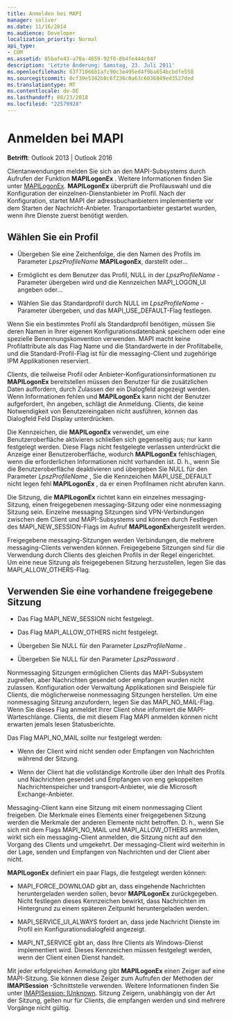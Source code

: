 ```yaml
---
title: Anmelden bei MAPI
manager: soliver
ms.date: 11/16/2014
ms.audience: Developer
localization_priority: Normal
api_type:
- COM
ms.assetid: 05bafe43-a78a-4659-92f0-0b4fe444c64f
description: 'Letzte Änderung: Samstag, 23. Juli 2011'
ms.openlocfilehash: 63f71066b1afc90c3e495ed4f9ba654bcbdfe558
ms.sourcegitcommit: 0cf39e5382b8c6f236c8a63c6036849ed3527ded
ms.translationtype: MT
ms.contentlocale: de-DE
ms.lasthandoff: 08/23/2018
ms.locfileid: "22579928"
---
```

# <a name="logging-on-to-mapi"></a>Anmelden bei MAPI
 
**Betrifft**: Outlook 2013 | Outlook 2016 
  
Clientanwendungen melden Sie sich an den MAPI-Subsystems durch Aufrufen der Funktion **MAPILogonEx** . Weitere Informationen finden Sie unter [MAPILogonEx](mapilogonex.md). **MAPILogonEx** überprüft die Profilauswahl und die Konfiguration der einzelnen-Dienstanbieter im Profil. Nach der Konfiguration, startet MAPI der adressbuchanbietern implementierte vor dem Starten der Nachricht-Anbieter. Transportanbieter gestartet wurden, wenn ihre Dienste zuerst benötigt werden. 
  
## <a name="choose-a-profile"></a>Wählen Sie ein Profil
  
- Übergeben Sie eine Zeichenfolge, die den Namen des Profils im Parameter _LpszProfileName_ **MAPILogonEx**, darstellt oder...
    
- Ermöglicht es dem Benutzer das Profil, NULL in der _LpszProfileName_ -Parameter übergeben wird und die Kennzeichen MAPI_LOGON_UI angeben oder... 

- Wählen Sie das Standardprofil durch NULL im _LpszProfileName_ -Parameter übergeben, und das MAPI_USE_DEFAULT-Flag festlegen. 
    
Wenn Sie ein bestimmtes Profil als Standardprofil benötigen, müssen Sie deren Namen in Ihrer eigenen Konfigurationsdatenbank speichern oder eine spezielle Benennungskonvention verwenden. MAPI macht keine Profilattribute als das Flag Name und die Standardwerte in der Profiltabelle, und die Standard-Profil-Flag ist für die messaging-Client und zugehörige IPM Applikationen reserviert.
  
Clients, die teilweise Profil oder Anbieter-Konfigurationsinformationen zu **MAPILogonEx** bereitstellen müssen den Benutzer für die zusätzlichen Daten auffordern, durch Zulassen der ein Dialogfeld angezeigt werden. Wenn Informationen fehlen und **MAPILogonEx** kann nicht der Benutzer aufgefordert, ihn angeben, schlägt die Anmeldung. Clients, die keine Notwendigkeit von Benutzereingaben nicht ausführen, können das Dialogfeld Feld Display unterdrücken. 
  
Die Kennzeichen, die **MAPILogonEx** verwendet, um eine Benutzeroberfläche aktivieren schließen sich gegenseitig aus; nur kann festgelegt werden. Diese Flags nicht festgelegte verlassen unterdrückt die Anzeige einer Benutzeroberfläche, wodurch **MAPILogonEx** fehlschlagen, wenn die erforderlichen Informationen nicht vorhanden ist. D. h., wenn Sie die Benutzeroberfläche deaktivieren und übergeben Sie NULL für den Parameter _LpszProfileName_ , Sie die Kennzeichen MAPI_USE_DEFAULT nicht legen fehl **MAPILogonEx** , da er einen Profilnamen nicht abrufen kann. 
  
Die Sitzung, die **MAPILogonEx** richtet kann ein einzelnes messaging-Sitzung, einen freigegebenen messaging-Sitzung oder eine nonmessaging Sitzung sein. Einzelne messaging Sitzungen sind VPN-Verbindungen zwischen dem Client und MAPI-Subsystems und können durch Festlegen des MAPI_NEW_SESSION-Flags im Aufruf **MAPILogonEx**hergestellt werden.
  
Freigegebene messaging-Sitzungen werden Verbindungen, die mehrere messaging-Clients verwenden können. Freigegebene Sitzungen sind für die Verwendung durch Clients des gleichen Profils in der Regel eingerichtet. Um eine neue Sitzung als freigegebenen Sitzung herzustellen, legen Sie das MAPI_ALLOW_OTHERS-Flag. 
  
## <a name="use-an-existing-shared-session"></a>Verwenden Sie eine vorhandene freigegebene Sitzung
  
- Das Flag MAPI_NEW_SESSION nicht festgelegt.
    
- Das Flag MAPI_ALLOW_OTHERS nicht festgelegt.
    
- Übergeben Sie NULL für den Parameter _LpszProfileName_ . 
    
- Übergeben Sie NULL für den Parameter _LpszPassword_ . 
    
Nonmessaging Sitzungen ermöglichen Clients das MAPI-Subsystem zugreifen, aber Nachrichten gesendet oder empfangen wurden nicht zulassen. Konfiguration oder Verwaltung Applikationen sind Beispiele für Clients, die möglicherweise nonmessaging Sitzungen herstellen. Um eine nonmessaging Sitzung anzufordern, legen Sie das MAPI_NO_MAIL-Flag. Wenn Sie dieses Flag anmeldet Ihrer Client ohne informiert die MAPI-Warteschlange. Clients, die mit diesem Flag MAPI anmelden können nicht erwarten jemals lesen Statusberichte.
  
Das Flag MAPI_NO_MAIL sollte nur festgelegt werden:
  
- Wenn der Client wird nicht senden oder Empfangen von Nachrichten während der Sitzung.
    
- Wenn der Client hat die vollständige Kontrolle über den Inhalt des Profils und Nachrichten gesendet und Empfangen von eng gekoppelten Nachrichtenspeicher und transport-Anbieter, wie die Microsoft Exchange-Anbieter.
    
Messaging-Client kann eine Sitzung mit einem nonmessaging Client freigeben. Die Merkmale eines Elements einer freigegebenen Sitzung werden die Merkmale der anderen Elemente nicht betroffen. D. h., wenn Sie sich mit dem Flags MAPI_NO_MAIL und MAPI_ALLOW_OTHERS anmelden, wirkt sich ein messaging-Client anmelden, die Sitzung nicht auf den Vorgang des Clients und umgekehrt. Der messaging-Client wird weiterhin in der Lage, senden und Empfangen von Nachrichten und der Client aber nicht.
  
**MAPILogonEx** definiert ein paar Flags, die festgelegt werden können: 
  
- MAPI_FORCE_DOWNLOAD gibt an, dass eingehende Nachrichten heruntergeladen werden sollen, bevor **MAPILogonEx** zurückgegeben. Nicht festlegen dieses Kennzeichen bewirkt, dass Nachrichten im Hintergrund zu einem späteren Zeitpunkt heruntergeladen werden. 
    
- MAPI_SERVICE_UI_ALWAYS fordert an, dass jede Nachricht Dienste im Profil ein Konfigurationsdialogfeld angezeigt.
    
- MAPI_NT_SERVICE gibt an, dass Ihre Clients als Windows-Dienst implementiert wird. Dieses Kennzeichen müssen festgelegt werden, wenn der Client einen Dienst handelt.
    
Mit jeder erfolgreichen Anmeldung gibt **MAPILogonEx** einen Zeiger auf eine MAPI-Sitzung. Sie können diese Zeiger zum Aufrufen der Methoden der **IMAPISession** -Schnittstelle verwenden. Weitere Informationen finden Sie unter [IMAPISession: IUnknown](imapisessioniunknown.md). Sitzung Zeigern, unabhängig von der Art der Sitzung, gelten nur für Clients, die empfangen werden und sind mehrere Vorgänge nicht gültig.
  

